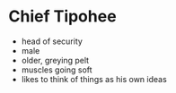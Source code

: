 Chief Tipohee
=============
* head of security
* male
* older, greying pelt
* muscles going soft
* likes to think of things as his own ideas